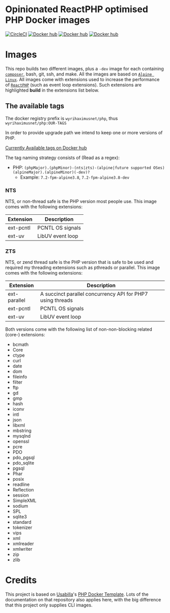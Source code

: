 # Opinionated ReactPHP optimised PHP Docker images

[![CircleCI](https://circleci.com/gh/WyriHaximusNet/docker-php.svg?style=svg)](https://circleci.com/gh/WyriHaximusNet/docker-php)
[![Docker hub](https://img.shields.io/badge/Docker%20Hub-00a5c9.svg?logo=docker&style=flat&color=00a5c9&labelColor=00a5c9&logoColor=white)](https://hub.docker.com/r/wyrihaximusnet/php/)
[![Docker hub](https://img.shields.io/docker/pulls/wyrihaximusnet/php.svg?color=00a5c9&labelColor=03566a)](https://hub.docker.com/r/wyrihaximusnet/php/)
[![Docker hub](https://img.shields.io/microbadger/image-size/wyrihaximusnet/php/7.3-zts-alpine3.9.svg?color=00a5c9&labelColor=03566a)](https://hub.docker.com/r/wyrihaximusnet/php/)

# Images

This repo builds two different images, plus a `-dev` image for each containing [`composer`](https://getcomposer.org/), bash, git, ssh, and make. All 
the images are based on [`Alpine Linux`](https://alpinelinux.org/). All images come with extensions used to increase 
the performance of [`ReactPHP`](https://reactphp.org/) (such as event loop extensions). Such extensions are highlighted 
**build** in the extensions list below.


## The available tags

The docker registry prefix is `wyrihaximusnet/php`, thus `wyrihaximusnet/php:OUR-TAGS`

In order to provide upgrade path we intend to keep one or more versions of PHP.

[Currently Available tags on Docker hub](https://hub.docker.com/r/wyrihaximusnet/php/tags/)

The tag naming strategy consists of (Read as a regex):

- PHP: `(phpMajor).(phpMinor)-(nts|zts)-(alpine|future supported OSes)(alpineMajor).(alpineMinor)(-dev)?`
  - Example: `7.2-fpm-alpine3.8`, `7.2-fpm-alpine3.8-dev`


### NTS

NTS, or non-thread safe is the PHP version most people use. This image comes with the following extensions:

| Extension    | Description      |
|--------------|------------------|
| ext-pcntl    | PCNTL OS signals |
| ext-uv       | LibUV event loop |

### ZTS

NTS, or zend thread safe is the PHP version that is safe to be used and required my threading extensions such as 
pthreads or parallel. This image comes with the following extensions:

| Extension    | Description                                                |
|--------------|------------------------------------------------------------|
| ext-parallel | A succinct parallel concurrency API for PHP7 using threads |
| ext-pcntl    | PCNTL OS signals                                           |
| ext-uv       | LibUV event loop                                           |

Both versions come with the following list of non-non-blocking related (core-) extensions:

* bcmath
* Core
* ctype
* curl
* date
* dom
* fileinfo
* filter
* ftp
* gd
* gmp
* hash
* iconv
* intl
* json
* libxml
* mbstring
* mysqlnd
* openssl
* pcre
* PDO
* pdo_pgsql
* pdo_sqlite
* pgsql
* Phar
* posix
* readline
* Reflection
* session
* SimpleXML
* sodium
* SPL
* sqlite3
* standard
* tokenizer
* vips
* xml
* xmlreader
* xmlwriter
* zip
* zlib

# Credits

This project is based on [Usabilla](https://usabilla.com/)'s [PHP Docker Template](https://github.com/usabilla/php-docker-template).
Lots of the documentation on that repository also applies here, with the big difference that this project only 
supplies CLI images.
